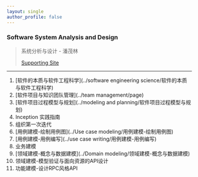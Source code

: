 ```yaml
---
layout: single
author_profile: false
---
```


### Software System Analysis and Design


> 系统分析与设计 - 潘茂林
>
> [Supporting Site](https://sysu-swsad.github.io)

----

1. [软件的本质与软件工程科学](../software engineering science/软件的本质与软件工程科学)
2. [软件项目与知识团队管理](../team management/page)
3. [软件项目过程模型与规划](../modeling and planning/软件项目过程模型与规划)
4. Inception 实践指南
5. 组织第一次迭代
6. [用例建模-绘制用例图](../Use case modeling/用例建模-绘制用例图)
7. [用例建模-用例编写](../use case writing/用例建模-用例编写)
8. 业务建模
9. [领域建模-概念与数据建模](../Domain modeling/领域建模-概念与数据建模)
10. 领域建模-模型验证与面向资源的API设计
11. 功能建模-设计RPC风格API




